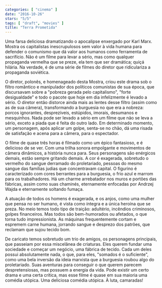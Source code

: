 ```yaml
---
categories: [ "cinema" ]
date: "2016-10-26"
stars: "5/5"
tags: [ "draft", "movies" ]
title: "Terra Prometida"
---
```

Uma farsa deliciosa dramatizando o apocalipse enxergado por Karl
Marx. Mostra os capitalistas inescrupulosos sem valor à vida humana
para defender o comunismo que dá valor aos humanos como ferramenta de
sacrifício. Não é um filme para levar a sério, mas como qualquer
propaganda vermelha que se preze, ela tem que ser dramática; quiçá
hilária. Na verdade, é de uma série de filmes do diretor que
ridiculariza a propaganda soviética.

O diretor, polonês, e homenageado desta Mostra, criou este drama sob
o filtro romântico e manipulador dos políticos comunistas de sua
época, que discursavam sobre a "pobreza gerada pelo capitalismo",
"forte desigualdade" e todo o pacote que hoje em dia infelizmente é
levado a sério. O diretor então distorce ainda mais as lentes desse
filtro (assim como as de sua câmera), transformando a burguesia no que
era a nobreza: porcos ignorantes, desprezíveis, estúpidos, imorais,
desumanos e mesquinhos. Nada pode ser levado a sério em um filme que
não se leva a sério, exceto a piada que é feita do outro lado. Em
determinado momento, um personagem, após aplicar um golpe, senta-se
no chão, dá uma risada de satisfação e acena para a câmera, para
o espectador.

O filme de quase três horas é filmado como um épico fantasioso, e
é delicioso de se ver. Com uma trilha sonora empolgante e movimentos
de câmera dinâmicos, a história nunca para. Seus personagens são
enérgicos demais, estão sempre gritando demais. A cor é exagerada,
sobretudo o vermelho do sangue derramado do proletariado, pessoas do
mesmo sangue das famílias judias que concentravam capital. O figurino é
caracterizado com cores berrantes para a burguesia, o frio azul e marrom
para os trabalhadores. Há um charme arrebatador nos muros e portões
das fábricas, assim como suas chaminés, eternamente enfocadas por
Andrzej Wajda e eternamente soltando fumaça.

A atuação de todos os homens é exagerada, e os anjos, como uma mulher
que pensa no ser humano, é vista como íntegra e a única heroína que
se preza. No meio temos todo tipo de traição: adultério, incêndios
criminosos, golpes financeiros. Mas todos são bem-humorados ou afetados,
o que torna tudo impressionista. As máquinas frequentemente cortam
e espremem carne humana, jorrando sangue e desprezo dos patrões, que
reclamam que sujou tecido bom.

De caricato temos sobretudo um trio de amigos, os personagens principais,
que passeiam por essa miscelânea de criaturas. Eles querem fundar uma
sociedade e começar um negócio, uma fábrica de tecido. Cada um deles
possui absolutamente nada, o que, para eles, "somados é o suficiente",
como uma bela inversão da ideia marxista que a burguesia roubou algo
do proletariado. Suas aventuras para conseguir o que querem parecem
despretensiosas, mas possuem a energia da vida. Pode existir um certo
drama e uma certa crítica, mas esse filme é quase em sua maioria uma
comédia utópica. Uma deliciosa comédia utópica. À luta, camaradas!
